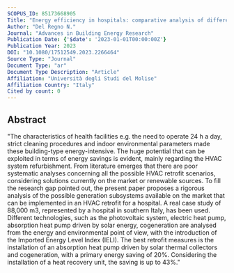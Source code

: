 ```yaml
---
SCOPUS_ID: 85173668905
Title: "Energy efficiency in hospitals: comparative analysis of different HVAC configurations"
Author: "Del Regno N."
Journal: "Advances in Building Energy Research"
Publication Date: {'$date': '2023-01-01T00:00:00Z'}
Publication Year: 2023
DOI: "10.1080/17512549.2023.2266464"
Source Type: "Journal"
Document Type: "ar"
Document Type Description: "Article"
Affiliation: "Università degli Studi del Molise"
Affiliation Country: "Italy"
Cited by count: 0
---
```


## Abstract
"The characteristics of health facilities e.g. the need to operate 24 h a day, strict cleaning procedures and indoor environmental parameters made these building-type energy-intensive. The huge potential that can be exploited in terms of energy savings is evident, mainly regarding the HVAC system refurbishment. From literature emerges that there are poor systematic analyses concerning all the possible HVAC retrofit scenarios, considering solutions currently on the market or renewable sources. To fill the research gap pointed out, the present paper proposes a rigorous analysis of the possible generation subsystems available on the market that can be implemented in an HVAC retrofit for a hospital. A real case study of 88,000 m3, represented by a hospital in southern Italy, has been used. Different technologies, such as the photovoltaic system, electric heat pump, absorption heat pump driven by solar energy, cogeneration are analysed from the energy and environmental point of view, with the introduction of the Imported Energy Level Index (IELI). The best retrofit measures is the installation of an absorption heat pump driven by solar thermal collectors and cogeneration, with a primary energy saving of 20%. Considering the installation of a heat recovery unit, the saving is up to 43%."

